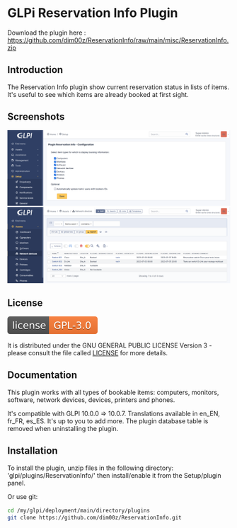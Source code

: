 # GLPi Reservation Info Plugin

Download the plugin here : https://github.com/dim00z/ReservationInfo/raw/main/misc/ReservationInfo.zip

## Introduction

The Reservation Info plugin show current reservation status in lists of items. It's useful to see which items are already booked at first sight.

## Screenshots

![Screenshot](./misc/ReservationInfo_Config.png)
![Screenshot](./misc/ReservationInfo_NetworkDevices.png)

## License

![license](./misc/GPLv3.0.svg)

It is distributed under the GNU GENERAL PUBLIC LICENSE Version 3 - please consult the file called [LICENSE](https://raw.githubusercontent.com/dim00z/ReservationInfo/main/LICENSE) for more details.

## Documentation

This plugin works with all types of bookable items: computers, monitors, software, network devices, devices, printers and phones.

It's compatible with GLPI 10.0.0 => 10.0.7. Translations available in en_EN, fr_FR, es_ES. It's up to you to add more.
The plugin database table is removed when uninstalling the plugin.

## Installation

To install the plugin, unzip files in the following directory:
'glpi/plugins/ReservationInfo/'
then install/enable it from the Setup/plugin panel.

Or use git:

```sh
cd /my/glpi/deployment/main/directory/plugins
git clone https://github.com/dim00z/ReservationInfo.git
```
